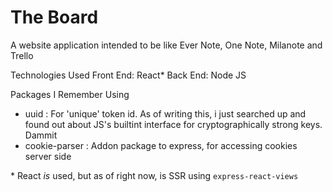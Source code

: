 # The Board  
A website application intended to be like Ever Note, One Note, Milanote and Trello  

Technologies Used
Front End: React*
Back End: Node JS

Packages I Remember Using
- uuid : For 'unique' token id. As of writing this, i just searched up and found out about JS's builtint interface for cryptographically strong keys. Dammit
- cookie-parser : Addon package to express, for accessing cookies server side


\* React _is_ used, but as of right now, is SSR using `express-react-views`
